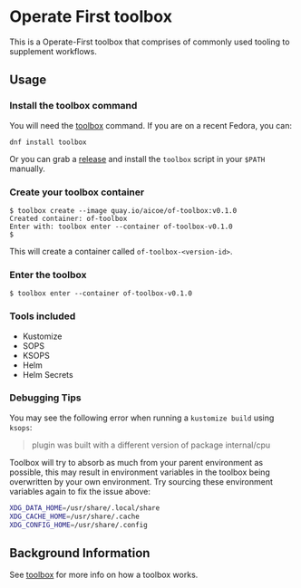 # Operate First toolbox

This is a Operate-First toolbox that comprises of commonly used tooling to supplement workflows.

## Usage

### Install the toolbox command

You will need the [toolbox][] command. If you are on a recent Fedora, you can:

```
dnf install toolbox
```

Or you can grab a [release][] and install the `toolbox` script in your `$PATH`
manually.

[toolbox]: https://github.com/containers/toolbox
[release]: https://github.com/containers/toolbox/releases

### Create your toolbox container

```shell
$ toolbox create --image quay.io/aicoe/of-toolbox:v0.1.0
Created container: of-toolbox
Enter with: toolbox enter --container of-toolbox-v0.1.0
$
```

This will create a container called `of-toolbox-<version-id>`.

### Enter the toolbox

```shell
$ toolbox enter --container of-toolbox-v0.1.0
```

### Tools included

- Kustomize
- SOPS
- KSOPS
- Helm
- Helm Secrets

### Debugging Tips

You may see the following error when running a `kustomize build` using `ksops`:

> plugin was built with a different version of package internal/cpu

Toolbox will try to absorb as much from your parent environment as possible, this may result in environment variables
in the toolbox being overwritten by your own environment. Try sourcing these environment variables again to fix the issue
above:

```bash
XDG_DATA_HOME=/usr/share/.local/share
XDG_CACHE_HOME=/usr/share/.cache
XDG_CONFIG_HOME=/usr/share/.config
```

## Background Information

See [toolbox](https://github.com/containers/toolbox) for more info on how a toolbox works.
